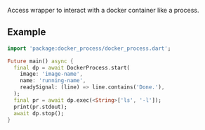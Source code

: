 Access wrapper to interact with a docker container like a process.

## Example

````dart
import 'package:docker_process/docker_process.dart';

Future main() async {
  final dp = await DockerProcess.start(
    image: 'image-name',
    name: 'running-name',
    readySignal: (line) => line.contains('Done.'),
  );
  final pr = await dp.exec(<String>['ls', '-l']);
  print(pr.stdout);
  await dp.stop();
}
````
